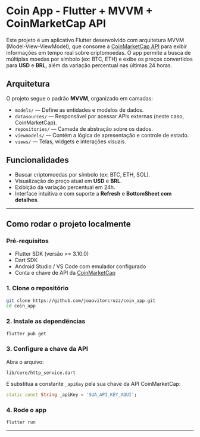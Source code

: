 # Coin App - Flutter + MVVM + CoinMarketCap API

Este projeto é um aplicativo Flutter desenvolvido com arquitetura MVVM (Model-View-ViewModel), que consome a [CoinMarketCap API](https://coinmarketcap.com/api/) para exibir informações em tempo real sobre criptomoedas. O app permite a busca de múltiplas moedas por símbolo (ex: BTC, ETH) e exibe os preços convertidos para **USD** e **BRL**, além da variação percentual nas últimas 24 horas.

## Arquitetura

O projeto segue o padrão **MVVM**, organizado em camadas:

- `models/` — Define as entidades e modelos de dados.
- `datasources/` — Responsável por acessar APIs externas (neste caso, CoinMarketCap).
- `repositories/` — Camada de abstração sobre os dados.
- `viewmodels/` — Contém a lógica de apresentação e controle de estado.
- `views/` — Telas, widgets e interações visuais.

## Funcionalidades

-  Buscar criptomoedas por símbolo (ex: BTC, ETH, SOL).
-  Visualização do preço atual em **USD** e **BRL**.
-  Exibição da variação percentual em 24h.
-  Interface intuitiva e com suporte a **Refresh** e **BottomSheet com detalhes**.

---

##  Como rodar o projeto localmente

### Pré-requisitos

- Flutter SDK (versão >= 3.10.0)
- Dart SDK
- Android Studio / VS Code com emulador configurado
- Conta e chave de API da [CoinMarketCap](https://coinmarketcap.com/api/)

### 1. Clone o repositório

```bash
git clone https://github.com/joaovitorcruzz/coin_app.git
cd coin_app
```

### 2. Instale as dependências

```bash
flutter pub get
```

### 3. Configure a chave da API

Abra o arquivo:

```
lib/core/http_service.dart
```

E substitua a constante `_apiKey` pela sua chave da API CoinMarketCap:

```dart
static const String _apiKey = 'SUA_API_KEY_AQUI';
```

### 4. Rode o app

```bash
flutter run
```

---
